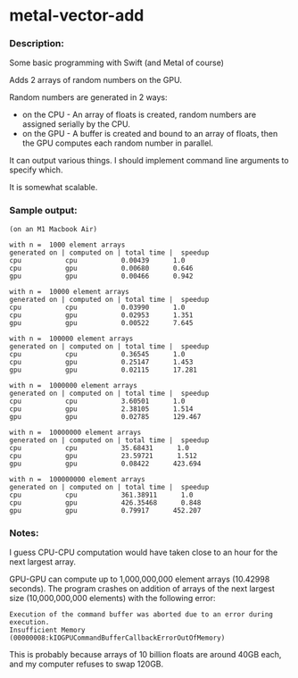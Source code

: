 # metal-vector-add
### Description:
Some basic programming with Swift (and Metal of course)

Adds 2 arrays of random numbers on the GPU.

Random numbers are generated in 2 ways:
* on the CPU - An array of floats is created, random numbers are assigned serially by the CPU.
* on the GPU - A buffer is created and bound to an array of floats, then the GPU computes each random number in parallel.

It can output various things. I should implement command line arguments to specify which.

It is somewhat scalable.

### Sample output:
	(on an M1 Macbook Air)
	
	with n =  1000 element arrays
	generated on | computed on | total time |  speedup  
	cpu           cpu           0.00439      1.0
	cpu           gpu           0.00680      0.646
	gpu           gpu           0.00466      0.942

	with n =  10000 element arrays
	generated on | computed on | total time |  speedup  
	cpu           cpu           0.03990      1.0
	cpu           gpu           0.02953      1.351
	gpu           gpu           0.00522      7.645

	with n =  100000 element arrays
	generated on | computed on | total time |  speedup  
	cpu           cpu           0.36545      1.0
	cpu           gpu           0.25147      1.453
	gpu           gpu           0.02115      17.281

	with n =  1000000 element arrays
	generated on | computed on | total time |  speedup  
	cpu           cpu           3.60501      1.0
	cpu           gpu           2.38105      1.514
	gpu           gpu           0.02785      129.467
	
	with n =  10000000 element arrays
	generated on | computed on | total time |  speedup  
	cpu           cpu           35.68431      1.0
	cpu           gpu           23.59721      1.512
	gpu           gpu           0.08422      423.694

	with n =  100000000 element arrays
	generated on | computed on | total time |  speedup  
	cpu           cpu           361.38911      1.0
	cpu           gpu           426.35468      0.848
	gpu           gpu           0.79917      452.207
	
### Notes:
	
I guess CPU-CPU computation would have taken close to an hour for the next largest array.

GPU-GPU can compute up to 1,000,000,000 element arrays (10.42998 seconds). 
The program crashes on addition of arrays of the next largest size (10,000,000,000 elements) with the following error:

```
Execution of the command buffer was aborted due to an error during execution. 
Insufficient Memory (00000008:kIOGPUCommandBufferCallbackErrorOutOfMemory)
```

This is probably because arrays of 10 billion floats are around 40GB each, and my computer refuses to swap 120GB.
